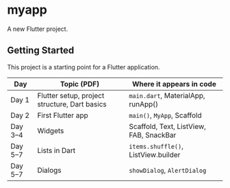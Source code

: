 # myapp

A new Flutter project.

## Getting Started

This project is a starting point for a Flutter application.


| Day     | Topic (PDF)                                   | Where it appears in code                |
| ------- | --------------------------------------------- | --------------------------------------- |
| Day 1   | Flutter setup, project structure, Dart basics | `main.dart`, MaterialApp, runApp()      |
| Day 2   | First Flutter app                             | `main()`, `MyApp`, Scaffold             |
| Day 3–4 | Widgets                                       | Scaffold, Text, ListView, FAB, SnackBar |
| Day 5–7 | Lists in Dart                                 | `items.shuffle()`, ListView\.builder    |
| Day 5–7 | Dialogs                                       | `showDialog`, `AlertDialog`             |

